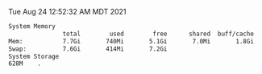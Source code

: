 Tue Aug 24 12:52:32 AM MDT 2021
```bash
System Memory
               total        used        free      shared  buff/cache   available
Mem:           7.7Gi       740Mi       5.1Gi       7.0Mi       1.8Gi       6.6Gi
Swap:          7.6Gi       414Mi       7.2Gi
System Storage
628M	.
```
```bash
